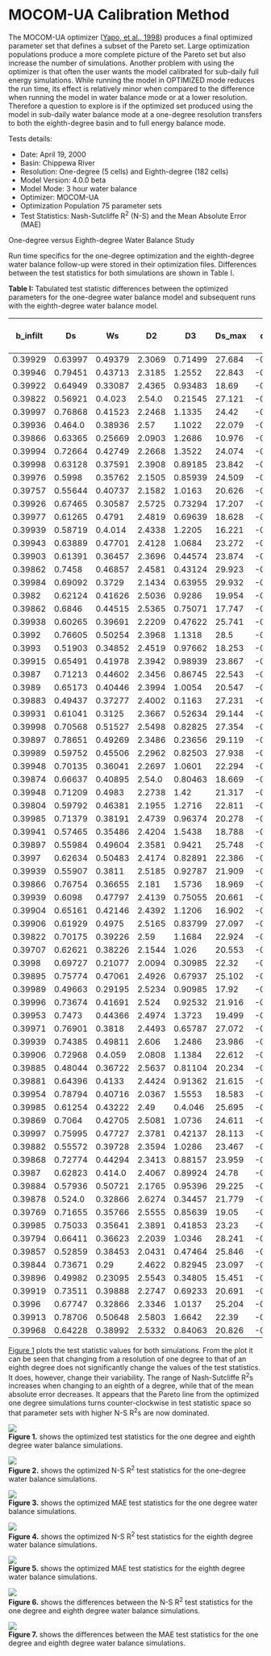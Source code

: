 # MOCOM-UA Calibration Method

The MOCOM-UA optimizer ([Yapo, et al., 1998](References.md#Other)) produces a final optimized parameter set that defines a subset of the Pareto set. Large optimization populations produce a more complete picture of the Pareto set but also increase the number of simulations. Another problem with using the optimizer is that often the user wants the model calibrated for sub-daily full energy simulations. While running the model in OPTIMIZED mode reduces the run time, its effect is relatively minor when compared to the difference when running the model in water balance mode or at a lower resolution. Therefore a question to explore is if the optimized set produced using the model in sub-daily water balance mode at a one-degree resolution transfers to both the eighth-degree basin and to full energy balance mode.

Tests details:

*   Date: April 19, 2000
*   Basin: Chippewa River
*   Resolution: One-degree (5 cells) and Eighth-degree (182 cells)
*   Model Version: 4.0.0 beta
*   Model Mode: 3 hour water balance
*   Optimizer: MOCOM-UA
*   Optimization Population 75 parameter sets
*   Test Statistics: Nash-Sutcliffe R<sup>2</sup> (N-S) and the Mean Absolute Error (MAE)

One-degree versus Eighth-degree Water Balance Study

Run time specifics for the one-degree optimization and the eighth-degree water balance follow-up were stored in their optimization files. Differences between the test statistics for both simulations are shown in Table I.

**Table I:** Tabulated test statistic differences between the optimized parameters for the one-degree water balance model and subsequent runs with the eighth-degree water balance model.

| b_infilt 	| Ds      	| Ws      	| D2     	| D3      	| Ds_max 	| One degree N-S 	| One degree MAE 	| Eighth degree N-S 	| Eighth degree MAE 	| Diffs N-S 	| Diffs MAE  	|
|----------	|---------	|---------	|--------	|---------	|--------	|----------------	|----------------	|-------------------	|-------------------	|-----------	|------------	|
| 0.39929  	| 0.63997 	| 0.49379 	| 2.3069 	| 0.71499 	| 27.684 	| -0.54442       	| 2488.6         	| -0.54309          	| 2492.144775       	| 0.00133   	| 3.544775   	|
| 0.39946  	| 0.79451 	| 0.43713 	| 2.3185 	| 1.2552  	| 22.843 	| -0.54415       	| 2486           	| -0.542595         	| 2491.174805       	| 0.001555  	| 5.174805   	|
| 0.39922  	| 0.64949 	| 0.33087 	| 2.4365 	| 0.93483 	| 18.69  	| -0.54024       	| 2462.9         	| -0.535888         	| 2487.154297       	| 0.004352  	| 24.254297  	|
| 0.39822  	| 0.56921 	| 0.4.023 	| 2.54.0 	| 0.21545 	| 27.121 	| -0.53602       	| 2451.1         	| -0.529578         	| 2488.585693       	| 0.006442  	| 37.485693  	|
| 0.39997  	| 0.76868 	| 0.41523 	| 2.2468 	| 1.1335  	| 24.42  	| -0.5462        	| 2504.4         	| -0.5464.0         	| 2497.137451       	| -0.000143 	| -7.262549  	|
| 0.39936  	| 0.464.0 	| 0.38936 	| 2.57   	| 1.1022  	| 22.079 	| -0.53497       	| 2448.8         	| -0.52745          	| 2491.606201       	| 0.00752   	| 42.806201  	|
| 0.39866  	| 0.63365 	| 0.25669 	| 2.0903 	| 1.2686  	| 10.976 	| -0.54901       	| 2557.6         	| -0.5525           	| 2521.98584        	| -0.00349  	| -35.61416  	|
| 0.39994  	| 0.72664 	| 0.42749 	| 2.2668 	| 1.3522  	| 24.074 	| -0.54574       	| 2498.1         	| -0.545302         	| 2495.377686       	| 0.000438  	| -2.722314  	|
| 0.39998  	| 0.63128 	| 0.37591 	| 2.3908 	| 0.89185 	| 23.842 	| -0.542         	| 2470.4         	| -0.538657         	| 2487.88916        	| 0.0034.0  	| 17.48916   	|
| 0.39976  	| 0.5998  	| 0.35762 	| 2.1505 	| 0.85939 	| 24.509 	| -0.5484        	| 2534.8         	| -0.550808         	| 2511.331055       	| -0.002408 	| -23.468945 	|
| 0.39757  	| 0.55644 	| 0.40737 	| 2.1582 	| 1.0163  	| 20.626 	| -0.54768       	| 2532.8         	| -0.549662         	| 2508.26123        	| -0.001982 	| -24.53877  	|
| 0.39926  	| 0.67465 	| 0.30587 	| 2.5725 	| 0.73294 	| 17.207 	| -0.53482       	| 2448.8         	| -0.527561         	| 2491.843506       	| 0.007259  	| 43.043506  	|
| 0.39977  	| 0.61265 	| 0.4791  	| 2.4819 	| 0.69639 	| 18.628 	| -0.53859       	| 2456.6         	| -0.53271          	| 2488.423096       	| 0.00588   	| 31.823096  	|
| 0.39939  	| 0.58719 	| 0.4.014 	| 2.4338 	| 1.2205  	| 16.221 	| -0.54033       	| 2464           	| -0.535757         	| 2486.515137       	| 0.004573  	| 23.215137  	|
| 0.39943  	| 0.63889 	| 0.47701 	| 2.4128 	| 1.0684  	| 23.272 	| -0.54112       	| 2466.5         	| -0.537208         	| 2486.968506       	| 0.003912  	| 20.468506  	|
| 0.39903  	| 0.61391 	| 0.36457 	| 2.3696 	| 0.44574 	| 23.874 	| -0.54245       	| 2475.2         	| -0.539689         	| 2488.332275       	| 0.002761  	| 13.132275  	|
| 0.39862  	| 0.7458  	| 0.46857 	| 2.4581 	| 0.43124 	| 29.923 	| -0.53925       	| 2460           	| -0.534562         	| 2486.515625       	| 0.004688  	| 26.515625  	|
| 0.39984  	| 0.69092 	| 0.3729  	| 2.1434 	| 0.63955 	| 29.932 	| -0.54853       	| 2537.5         	| -0.551181         	| 2512.544434       	| -0.002651 	| -24.955566 	|
| 0.3982   	| 0.62124 	| 0.41626 	| 2.5036 	| 0.9286  	| 19.954 	| -0.5374        	| 2454.3         	| -0.531528         	| 2487.824463       	| 0.005872  	| 33.524463  	|
| 0.39862  	| 0.6846  	| 0.44515 	| 2.5365 	| 0.75071 	| 17.747 	| -0.5362        	| 2451.3         	| -0.529516         	| 2489.47168        	| 0.006684  	| 38.17168   	|
| 0.39938  	| 0.60265 	| 0.39691 	| 2.2209 	| 0.47622 	| 25.741 	| -0.54673       	| 2512           	| -0.547483         	| 2499.74.075       	| -0.000753 	| -12.265625 	|
| 0.3992   	| 0.76605 	| 0.50254 	| 2.3968 	| 1.1318  	| 28.5   	| -0.54161       	| 2469.4         	| -0.538193         	| 2487.378418       	| 0.003417  	| 17.978418  	|
| 0.3993   	| 0.51903 	| 0.34852 	| 2.4519 	| 0.97662 	| 18.253 	| -0.53965       	| 2460.6         	| -0.534743         	| 2487.022705       	| 0.004907  	| 26.422705  	|
| 0.39915  	| 0.65491 	| 0.41978 	| 2.3942 	| 0.98939 	| 23.867 	| -0.54171       	| 2470           	| -0.54.007         	| 2487.698242       	| 0.003403  	| 17.698242  	|
| 0.3987   	| 0.71213 	| 0.44602 	| 2.3456 	| 0.86745 	| 22.543 	| -0.54315       	| 2480           	| -0.5409           	| 2489.547607       	| 0.00225   	| 9.547607   	|
| 0.3989   	| 0.65173 	| 0.40446 	| 2.3994 	| 1.0054  	| 20.547 	| -0.54149       	| 2469.2         	| -0.537948         	| 2487.380615       	| 0.003542  	| 18.180615  	|
| 0.39883  	| 0.49437 	| 0.37277 	| 2.4002 	| 0.1163  	| 27.231 	| -0.54143       	| 2469           	| -0.537966         	| 2487.101318       	| 0.003464  	| 18.101318  	|
| 0.39931  	| 0.61041 	| 0.3125  	| 2.3667 	| 0.52634 	| 29.144 	| -0.54262       	| 2475.4         	| -0.539942         	| 2488.335205       	| 0.002678  	| 12.935205  	|
| 0.39998  	| 0.70568 	| 0.51527 	| 2.5498 	| 0.82825 	| 27.354 	| -0.53594       	| 2450.1         	| -0.529067         	| 2490.525879       	| 0.006873  	| 40.425879  	|
| 0.39897  	| 0.78651 	| 0.49269 	| 2.3486 	| 0.23656 	| 29.119 	| -0.5431        	| 2479.5         	| -0.540871         	| 2489.070312       	| 0.002229  	| 9.570312   	|
| 0.39989  	| 0.59752 	| 0.45506 	| 2.2962 	| 0.82503 	| 27.938 	| -0.54488       	| 2491           	| -0.543779         	| 2493.022217       	| 0.001101  	| 2.022217   	|
| 0.39948  	| 0.70135 	| 0.36041 	| 2.2697 	| 1.0601  	| 22.294 	| -0.54553       	| 2497.5         	| -0.5451           	| 2494.912109       	| 0.00043   	| -2.587891  	|
| 0.39874  	| 0.66637 	| 0.40895 	| 2.54.0 	| 0.80463 	| 18.669 	| -0.53619       	| 2451.2         	| -0.529586         	| 2489.470459       	| 0.006604  	| 38.270459  	|
| 0.39948  	| 0.71209 	| 0.4983  	| 2.2738 	| 1.42    	| 21.317 	| -0.54542       	| 2496.4         	| -0.54479          	| 2493.462646       	| 0.00063   	| -2.94.054  	|
| 0.39804  	| 0.59792 	| 0.46381 	| 2.1955 	| 1.2716  	| 22.811 	| -0.54694       	| 2520.3         	| -0.548212         	| 2501.399902       	| -0.001272 	| -18.900098 	|
| 0.39985  	| 0.71379 	| 0.38191 	| 2.4739 	| 0.96374 	| 20.278 	| -0.53895       	| 2457.5         	| -0.533743         	| 2487.700439       	| 0.005207  	| 30.200439  	|
| 0.39941  	| 0.57465 	| 0.35486 	| 2.4204 	| 1.5438  	| 18.788 	| -0.54086       	| 2465.5         	| -0.536823         	| 2486.144531       	| 0.004037  	| 20.644531  	|
| 0.39897  	| 0.55984 	| 0.49604 	| 2.3581 	| 0.9421  	| 25.748 	| -0.54282       	| 2477.4         	| -0.54015          	| 2488.649414       	| 0.00267   	| 11.249414  	|
| 0.3997   	| 0.62634 	| 0.50483 	| 2.4174 	| 0.82891 	| 22.386 	| -0.54103       	| 2465.8         	| -0.536882         	| 2487.227783       	| 0.004148  	| 21.427783  	|
| 0.39939  	| 0.55907 	| 0.3811  	| 2.5185 	| 0.92787 	| 21.909 	| -0.53711       	| 2452.7         	| -0.530912         	| 2488.680664       	| 0.006198  	| 35.980664  	|
| 0.39866  	| 0.76754 	| 0.36655 	| 2.181  	| 1.5736  	| 18.969 	| -0.54751       	| 2524.5         	| -0.549228         	| 2505.177734       	| -0.001718 	| -19.322266 	|
| 0.39939  	| 0.6098  	| 0.47797 	| 2.4139 	| 0.75055 	| 20.661 	| -0.54105       	| 2466.5         	| -0.536888         	| 2487.334717       	| 0.004162  	| 20.834717  	|
| 0.39904  	| 0.65161 	| 0.42146 	| 2.4392 	| 1.1206  	| 16.902 	| -0.54006       	| 2462.6         	| -0.54.093         	| 2486.5625         	| 0.004667  	| 23.9625    	|
| 0.39906  	| 0.61929 	| 0.4975  	| 2.5165 	| 0.83799 	| 27.097 	| -0.53712       	| 2452.9         	| -0.530999         	| 2488.447021       	| 0.006121  	| 35.547021  	|
| 0.39822  	| 0.70175 	| 0.39226 	| 2.59   	| 1.1684  	| 22.924 	| -0.53386       	| 2448.1         	| -0.52625          	| 2492.868408       	| 0.00761   	| 44.768408  	|
| 0.39707  	| 0.62621 	| 0.38226 	| 2.1544 	| 1.026   	| 20.553 	| -0.54769       	| 2534.1         	| -0.550073         	| 2509.549805       	| -0.0024.0 	| -24.550195 	|
| 0.3998   	| 0.69727 	| 0.21077 	| 2.0094 	| 0.30985 	| 22.32  	| -0.55062       	| 2588.1         	| -0.556288         	| 2544.413086       	| -0.005668 	| -43.686914 	|
| 0.39895  	| 0.75774 	| 0.47061 	| 2.4926 	| 0.67937 	| 25.102 	| -0.538         	| 2455.3         	| -0.532467         	| 2487.572021       	| 0.005533  	| 32.272021  	|
| 0.39989  	| 0.49663 	| 0.29195 	| 2.5234 	| 0.90985 	| 17.92  	| -0.53702       	| 2452.3         	| -0.530666         	| 2489.14.048       	| 0.006354  	| 36.84.048  	|
| 0.39996  	| 0.73674 	| 0.41691 	| 2.524  	| 0.92532 	| 21.916 	| -0.53699       	| 2452.2         	| -0.530709         	| 2489.046387       	| 0.006281  	| 36.846387  	|
| 0.39953  	| 0.7473  	| 0.44366 	| 2.4974 	| 1.3723  	| 19.499 	| -0.53798       	| 2454.8         	| -0.532253         	| 2487.791748       	| 0.005727  	| 32.991748  	|
| 0.39971  	| 0.76901 	| 0.3818  	| 2.4493 	| 0.65787 	| 27.072 	| -0.53985       	| 2460.9         	| -0.53529          	| 2486.763916       	| 0.00456   	| 25.863916  	|
| 0.39939  	| 0.74385 	| 0.49811 	| 2.606  	| 1.2486  	| 23.986 	| -0.53345       	| 2447.5         	| -0.525378         	| 2495.186279       	| 0.008072  	| 47.686279  	|
| 0.39906  	| 0.72968 	| 0.4.059 	| 2.0808 	| 1.1384  	| 22.612 	| -0.54946       	| 2559.8         	| -0.554.09         	| 2525.843994       	| -0.004079 	| -33.956006 	|
| 0.39885  	| 0.48044 	| 0.36722 	| 2.5637 	| 0.81104 	| 20.234 	| -0.53509       	| 2449.3         	| -0.527748         	| 2491.31958        	| 0.007342  	| 42.01958   	|
| 0.39881  	| 0.64396 	| 0.4133  	| 2.4424 	| 0.91362 	| 21.615 	| -0.53992       	| 2462           	| -0.535439         	| 2487.036621       	| 0.004481  	| 25.036621  	|
| 0.39954  	| 0.78794 	| 0.40716 	| 2.0367 	| 1.5553  	| 18.583 	| -0.55024       	| 2576.4         	| -0.555185         	| 2536.199219       	| -0.004945 	| -40.200781 	|
| 0.39985  	| 0.61254 	| 0.43222 	| 2.49   	| 0.4.046 	| 25.695 	| -0.54.03       	| 2455.4         	| -0.532787         	| 2487.889648       	| 0.005543  	| 32.489648  	|
| 0.39869  	| 0.7064  	| 0.42705 	| 2.5081 	| 1.0736  	| 24.611 	| -0.54.05       	| 2453.8         	| -0.531502         	| 2487.862305       	| 0.005848  	| 34.062305  	|
| 0.39997  	| 0.75995 	| 0.47727 	| 2.3781 	| 0.42137 	| 28.113 	| -0.54242       	| 2473           	| -0.539428         	| 2488.114502       	| 0.002992  	| 15.114502  	|
| 0.39882  	| 0.55572 	| 0.39728 	| 2.3594 	| 1.0286  	| 23.467 	| -0.54276       	| 2477.3         	| -0.540176         	| 2488.734863       	| 0.002584  	| 11.434863  	|
| 0.39868  	| 0.72774 	| 0.44294 	| 2.3413 	| 0.88157 	| 23.959 	| -0.54329       	| 2481.1         	| -0.541201         	| 2489.710449       	| 0.002089  	| 8.610449   	|
| 0.3987   	| 0.62823 	| 0.414.0 	| 2.4067 	| 0.89924 	| 24.78  	| -0.54117       	| 2467.6         	| -0.537487         	| 2487.208496       	| 0.003683  	| 19.608496  	|
| 0.39884  	| 0.57936 	| 0.50721 	| 2.1765 	| 0.95396 	| 29.225 	| -0.54761       	| 2525.9         	| -0.549404         	| 2505.86084        	| -0.001794 	| -20.03916  	|
| 0.39878  	| 0.524.0 	| 0.32866 	| 2.6274 	| 0.34457 	| 21.779 	| -0.54.08       	| 2447.4         	| -0.523905         	| 2497.744141       	| 0.008475  	| 50.344141  	|
| 0.39769  	| 0.71655 	| 0.35766 	| 2.5555 	| 0.85639 	| 19.05  	| -0.53517       	| 2449.9         	| -0.528307         	| 2490.005127       	| 0.006863  	| 40.105127  	|
| 0.39985  	| 0.75033 	| 0.35641 	| 2.3891 	| 0.41853 	| 23.23  	| -0.54204       	| 2470.8         	| -0.538798         	| 2487.638428       	| 0.003242  	| 16.838428  	|
| 0.39794  	| 0.66411 	| 0.36623 	| 2.2039 	| 1.0346  	| 28.241 	| -0.54679       	| 2517.4         	| -0.548092         	| 2501.395752       	| -0.001302 	| -16.004248 	|
| 0.39857  	| 0.52859 	| 0.38453 	| 2.0431 	| 0.47464 	| 25.846 	| -0.54994       	| 2574.1         	| -0.554724         	| 2535.441406       	| -0.004784 	| -38.658594 	|
| 0.39844  	| 0.73671 	| 0.29    	| 2.4622 	| 0.82945 	| 23.097 	| -0.53906       	| 2459.6         	| -0.534296         	| 2486.485352       	| 0.004764  	| 26.885352  	|
| 0.39896  	| 0.49982 	| 0.23095 	| 2.5543 	| 0.34805 	| 15.451 	| -0.53555       	| 2450           	| -0.52863          	| 2490.508301       	| 0.00692   	| 40.508301  	|
| 0.39919  	| 0.73511 	| 0.39888 	| 2.2747 	| 0.69233 	| 20.691 	| -0.54533       	| 2496.1         	| -0.544759         	| 2494.572266       	| 0.000571  	| -1.527734  	|
| 0.3996   	| 0.67747 	| 0.32866 	| 2.3346 	| 1.0137  	| 25.204 	| -0.54369       	| 2482.2         	| -0.541747         	| 2490.00293        	| 0.001943  	| 7.80293    	|
| 0.39913  	| 0.78706 	| 0.50648 	| 2.5803 	| 1.6642  	| 22.39  	| -0.5345        	| 2448.3         	| -0.527002         	| 2492.134277       	| 0.007498  	| 43.834277  	|
| 0.39968  	| 0.64228 	| 0.38992 	| 2.5332 	| 0.84063 	| 20.826 	| -0.53657       	| 2451.4         	| -0.530061         	| 2489.480225       	| 0.006509  	| 38.080225  	|

[Figure 1](#Figure1) plots the test statistic values for both simulations. From the plot it can be seen that changing from a resolution of one degree to that of an eighth degree does not significantly change the values of the test statistics. It does, however, change their variability. The range of Nash-Sutcliffe R<sup>2</sup>s increases when changing to an eighth of a degree, while that of the mean absolute error decreases. It appears that the Pareto line from the optimized one degree simulations turns counter-clockwise in test statistic space so that parameter sets with higher N-S R<sup>2</sup>s are now dominated.

![](TechnicalNotes/opti_images/Figure1.gif)  
**Figure 1.** shows the optimized test statistics for the one degree and eighth degree water balance simulations.

![](TechnicalNotes/opti_images/Figure2.gif)  
**Figure 2.** shows the optimized N-S R<sup>2</sup> test statistics for the one-degree water balance simulations.

![](TechnicalNotes/opti_images/Figure3.gif)  
**Figure 3.** shows the optimized MAE test statistics for the one degree water balance simulations.


![](TechnicalNotes/opti_images/Figure4.gif)  
**Figure 4.** shows the optimized N-S R<sup>2</sup> test statistics for the eighth degree water balance simulations.


![](TechnicalNotes/opti_images/Figure5.gif)  
**Figure 5.** shows the optimized MAE test statistics for the eighth degree water balance simulations.


![](TechnicalNotes/opti_images/Figure6.gif)  
**Figure 6.** shows the differences between the N-S R<sup>2</sup> test statistics for the one degree and eighth degree water balance simulations.


![](TechnicalNotes/opti_images/Figure7.gif)  
**Figure 7.** shows the differences between the MAE test statistics for the one degree and eighth degree water balance simulations.
